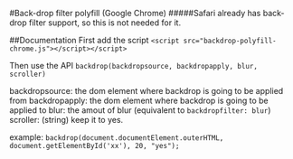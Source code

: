#Back-drop filter polyfill (Google Chrome)
#####Safari already has back-drop filter support, so this is not needed for it.

##Documentation
First add the script
`<script src="backdrop-polyfill-chrome.js"></script></script>`

Then use the API
`backdrop(backdropsource, backdropapply, blur, scroller)`

backdropsource: the dom element where backdrop is going to be applied from
backdropapply: the dom element where backdrop is going to be applied to
blur: the amout of blur (equivalent to `backdropfilter: blur`)
scroller: (string) keep it to yes.

example: `backdrop(document.documentElement.outerHTML, document.getElementById('xx'), 20, "yes");`
